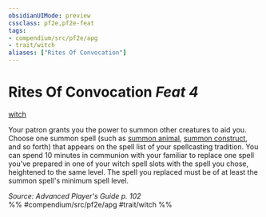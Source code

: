 ```yaml
---
obsidianUIMode: preview
cssclass: pf2e,pf2e-feat
tags:
- compendium/src/pf2e/apg
- trait/witch
aliases: ["Rites Of Convocation"]
---
```

# Rites Of Convocation  *Feat 4*  
[witch](../../Rules/traits/witch-apg.md)  


Your patron grants you the power to summon other creatures to aid you. Choose one summon spell (such as [summon animal](../spells/summon-animal.md), [summon construct](../spells/summon-construct.md), and so forth) that appears on the spell list of your spellcasting tradition. You can spend 10 minutes in communion with your familiar to replace one spell you've prepared in one of your witch spell slots with the spell you chose, heightened to the same level. The spell you replaced must be of at least the summon spell's minimum spell level.

*Source: Advanced Player's Guide p. 102*  
%% #compendium/src/pf2e/apg #trait/witch %%